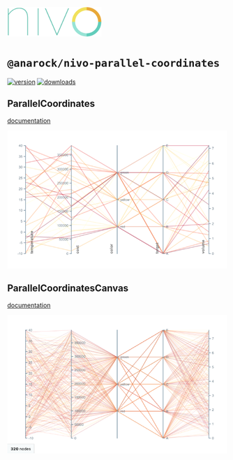 <a href="https://nivo.rocks"><img alt="nivo" src="https://raw.githubusercontent.com/plouc/nivo/master/nivo.png" width="216" height="68"/></a>

# `@anarock/nivo-parallel-coordinates`

[![version](https://img.shields.io/npm/v/@anarock/nivo-parallel-coordinates?style=for-the-badge)](https://www.npmjs.com/package/@anarock/nivo-parallel-coordinates)
[![downloads](https://img.shields.io/npm/dm/@anarock/nivo-parallel-coordinates?style=for-the-badge)](https://www.npmjs.com/package/@anarock/nivo-parallel-coordinates)

## ParallelCoordinates

[documentation](http://nivo.rocks/parallel-coordinates/)

![ParallelCoordinates](https://raw.githubusercontent.com/plouc/nivo/master/website/src/assets/captures/parallel-coordinates.png)

## ParallelCoordinatesCanvas

[documentation](http://nivo.rocks/parallel-coordinates/canvas/)

![ParallelCoordinatesCanvas](https://raw.githubusercontent.com/plouc/nivo/master/website/src/assets/captures/parallel-coordinates-canvas.png)
